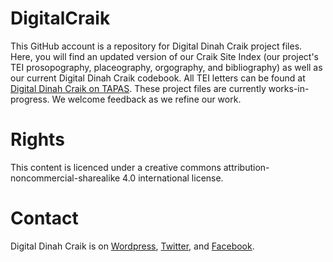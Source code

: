 # DigitalCraik
This GitHub account is a repository for Digital Dinah Craik project files. Here, you will find an updated version of our Craik Site Index (our project's TEI prosopography, placeography, orgography, and bibliography) as well as our current Digital Dinah Craik codebook. All TEI letters can be found at [Digital Dinah Craik on TAPAS](http://tapasproject.org/node/443). These project files are currently works-in-progress. We welcome feedback as we refine our work.

# Rights
This content is licenced under a creative commons attribution-noncommercial-sharealike 4.0 international license.

# Contact
Digital Dinah Craik is on [Wordpress](http://www.digitaldinahcraikproject.org/), [Twitter](https://twitter.com/dinahcraik), and [Facebook](https://www.facebook.com/groups/905626532882095/#).
